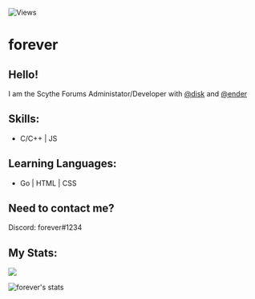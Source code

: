 ![Views](https://komarev.com/ghpvc/?username=mesh)

# forever
Hello! 
--
I am the Scythe Forums Administator/Developer with [@disk](https://github.com.disk) and [@ender](https://github.com/ender)

Skills:
--
* C/C++ | JS

Learning Languages:
--
* Go | HTML | CSS

Need to contact me?
--
Discord: forever#1234

My Stats:
-------------------------

<a href="https://github.com/mesh/github-readme-stats">
  <img align="center" src="https://github-readme-stats.vercel.app/api/pin/?username=mesh&repo=github-readme-stats" />
</a>

![forever's stats](https://github-readme-stats.vercel.app/api?username=mesh&show_icons=true&theme=radical)
